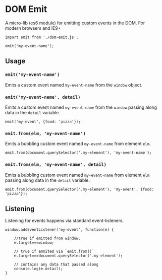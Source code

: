 # DOM Emit

A micro-lib (es6 module) for emitting custom events in the DOM. For modern browsers and IE9+

	import emit from './dom-emit.js';

	emit('my-event-name');



## Usage

### `emit('my-event-name')`

Emits a custom event named `my-event-name` from the `window` object.


### `emit('my-event-name', detail)`

Emits a custom event named `my-event-name` from the `window` passing along data in the `detail` variable.

	emit('my-event', {food: 'pizza'});



### `emit.from(elm, 'my-event-name')`

Emits a bubbling custom event named `my-event-name` from element `elm`.

	emit.from(document.querySelector('.my-element'), 'my-event-name');


### `emit.from(elm, 'my-event-name', detail)`

Emits a bubbling custom event named `my-event-name` from element `elm` passing along data in the `detail` variable.

	emit.from(document.querySelector('.my-element'), 'my-event', {food: 'pizza'});



## Listening

Listening for events happens via standard event-listeners.

	window.addEventListener('my-event', function(e) {

		//true if emitted from window.
		e.target===window;

		// true if emmited via `emit.from()`
		e.target===document.querySelector('.my-element');

		// contains any data that passed along
		console.log(e.detail);
	}
